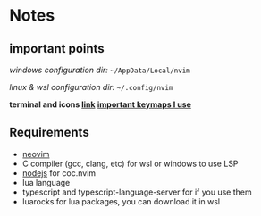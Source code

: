 # Notes

## important points
*windows configuration dir:* `~/AppData/Local/nvim`

*linux & wsl configuration dir:* `~/.config/nvim`

**terminal and icons [link](https://www.youtube.com/watch?v=-G6GbXGo4wo)**
[**important keymaps I use**]('./sfwn-keymaps.md')

## Requirements
- [neovim](https://neovim.io/)
- C compiler (gcc, clang, etc) for wsl or windows to use LSP
- [nodejs](https://nodejs.org/en/) for coc.nvim
- lua language
- typescript and typescript-language-server for if you use them
- luarocks for lua packages, you can download it in wsl





